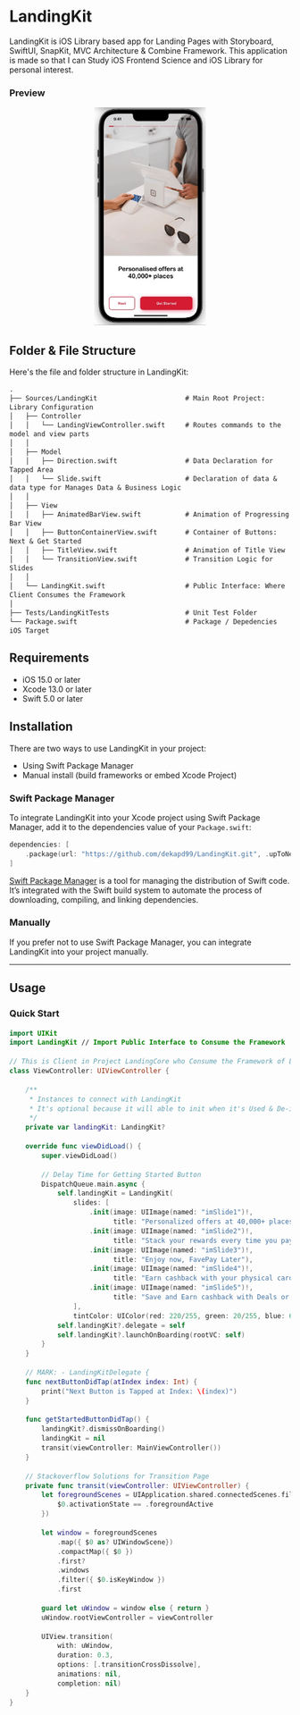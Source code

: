 # LandingKit
LandingKit is iOS Library based app for Landing Pages with Storyboard, SwiftUI, SnapKit, MVC Architecture & Combine Framework. This application is made so that I can Study iOS Frontend Science and iOS Library for personal interest.

### Preview
<p align="center">
  <a href="#" target="_blank"><img src="1.gif" width="200"></a>
</p>

<!-- ABOUT THE FILE & FOLDER STRUCTURE -->
## Folder & File Structure
Here's the file and folder structure in LandingKit:

    .
    ├── Sources/LandingKit                      # Main Root Project: Library Configuration
    │   ├── Controller                          
    │   │   └── LandingViewController.swift     # Routes commands to the model and view parts
    │   │
    │   ├── Model
    │   │   ├── Direction.swift                 # Data Declaration for Tapped Area
    │   │   └── Slide.swift                     # Declaration of data & data type for Manages Data & Business Logic
    │   │
    │   ├── View
    │   │   ├── AnimatedBarView.swift           # Animation of Progressing Bar View
    │   │   ├── ButtonContainerView.swift       # Container of Buttons: Next & Get Started
    │   │   ├── TitleView.swift                 # Animation of Title View
    │   │   └── TransitionView.swift            # Transition Logic for Slides
    │   │
    │   └── LandingKit.swift                    # Public Interface: Where Client Consumes the Framework
    │
    ├── Tests/LandingKitTests                   # Unit Test Folder
    └── Package.swift                           # Package / Depedencies iOS Target

## Requirements

- iOS 15.0 or later
- Xcode 13.0 or later
- Swift 5.0 or later

## Installation
There are two ways to use LandingKit in your project:
- Using Swift Package Manager
- Manual install (build frameworks or embed Xcode Project)

### Swift Package Manager

To integrate LandingKit into your Xcode project using Swift Package Manager, add it to the dependencies value of your `Package.swift`:

```swift
dependencies: [
    .package(url: "https://github.com/dekapd99/LandingKit.git", .upToNextMajor(from: "1.0.0"))
]
```

[Swift Package Manager](https://swift.org/package-manager/) is a tool for managing the distribution of Swift code. It’s integrated with the Swift build system to automate the process of downloading, compiling, and linking dependencies.

### Manually

If you prefer not to use Swift Package Manager, you can integrate LandingKit into your project manually.

---

## Usage

### Quick Start

```swift
import UIKit
import LandingKit // Import Public Interface to Consume the Framework

// This is Client in Project LandingCore who Consume the Framework of LandingKit Package
class ViewController: UIViewController {

    /**
     * Instances to connect with LandingKit
     * It's optional because it will able to init when it's Used & De-init when it isn't Used to free up space
     */
    private var landingKit: LandingKit?
    
    override func viewDidLoad() {
        super.viewDidLoad()
        
        // Delay Time for Getting Started Button
        DispatchQueue.main.async {
            self.landingKit = LandingKit(
                slides: [
                    .init(image: UIImage(named: "imSlide1")!,
                          title: "Personalized offers at 40,000+ places"),
                    .init(image: UIImage(named: "imSlide2")!,
                          title: "Stack your rewards every time you pay"),
                    .init(image: UIImage(named: "imSlide3")!,
                          title: "Enjoy now, FavePay Later"),
                    .init(image: UIImage(named: "imSlide4")!,
                          title: "Earn cashback with your physical card"),
                    .init(image: UIImage(named: "imSlide5")!,
                          title: "Save and Earn cashback with Deals or eCards")
                ],
                tintColor: UIColor(red: 220/255, green: 20/255, blue: 60/255, alpha: 1.0))
            self.landingKit?.delegate = self
            self.landingKit?.launchOnBoarding(rootVC: self)
        }
    }
  
    // MARK: - LandingKitDelegate {
    func nextButtonDidTap(atIndex index: Int) {
        print("Next Button is Tapped at Index: \(index)")
    }
    
    func getStartedButtonDidTap() {
        landingKit?.dismissOnBoarding()
        landingKit = nil
        transit(viewController: MainViewController())
    }
    
    // Stackoverflow Solutions for Transition Page
    private func transit(viewController: UIViewController) {
        let foregroundScenes = UIApplication.shared.connectedScenes.filter({
            $0.activationState == .foregroundActive
        })
        
        let window = foregroundScenes
            .map({ $0 as? UIWindowScene})
            .compactMap({ $0 })
            .first?
            .windows
            .filter({ $0.isKeyWindow })
            .first
        
        guard let uWindow = window else { return }
        uWindow.rootViewController = viewController
        
        UIView.transition(
            with: uWindow,
            duration: 0.3,
            options: [.transitionCrossDissolve],
            animations: nil,
            completion: nil)
    }
}
```

